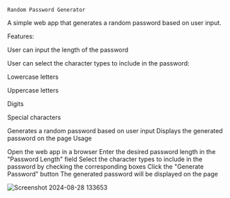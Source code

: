                                                                           Random Password Generator

A simple web app that generates a random password based on user input.

Features:

User can input the length of the password

User can select the character types to include in the password:

Lowercase letters

Uppercase letters

Digits

Special characters

Generates a random password based on user input
Displays the generated password on the page
Usage

Open the web app in a browser
Enter the desired password length in the "Password Length" field
Select the character types to include in the password by checking the corresponding boxes
Click the "Generate Password" button
The generated password will be displayed on the page

![Screenshot 2024-08-28 133653](https://github.com/user-attachments/assets/6737c6ca-3f23-4b16-965c-53579b210158)
